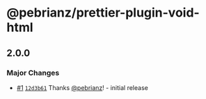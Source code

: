# @pebrianz/prettier-plugin-void-html

## 2.0.0

### Major Changes

- [#1](https://github.com/pebrianz/prettier-plugin-void-html/pull/1) [`12d3b61`](https://github.com/pebrianz/prettier-plugin-void-html/commit/12d3b612d1461496275daaaa507ea278a0686156) Thanks [@pebrianz](https://github.com/pebrianz)! - initial release
